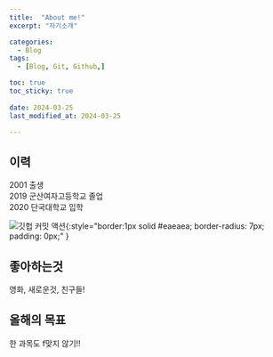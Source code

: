 ```yaml
---
title:  "About me!" 
excerpt: "자기소개"

categories:
  - Blog
tags:
  - [Blog, Git, Github,]

toc: true
toc_sticky: true
 
date: 2024-03-25
last_modified_at: 2024-03-25

---
```



## 이력

2001 출생  
2019 군산여자고등학교 졸업  
2020 단국대학교 입학  

![깃헙 커밋 액션](/assets/img/pic.jpg){:style="border:1px solid #eaeaea; border-radius: 7px; padding: 0px;" }


## 좋아하는것

영화, 새로운것, 친구들!

## 올해의 목표

한 과목도 f맞지 않기!!